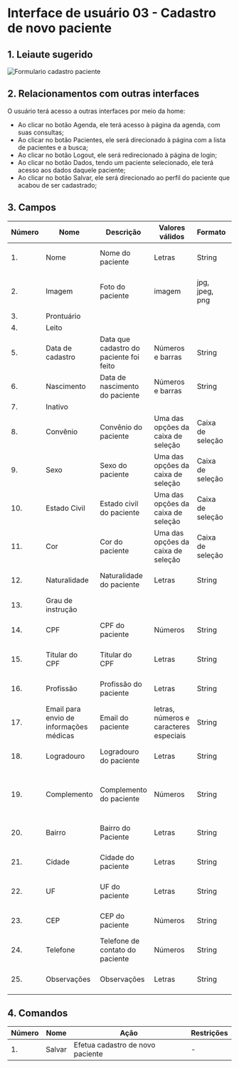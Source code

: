 # Interface de usuário 03 - Cadastro de novo paciente

## 1. Leiaute sugerido

![Formulario cadastro paciente](https://user-images.githubusercontent.com/65324450/111368860-1ebe0f80-8675-11eb-8c4d-3692a4425b63.jpg)

## 2. Relacionamentos com outras interfaces

O usuário terá acesso a outras interfaces por meio da home:
- Ao clicar no botão Agenda, ele terá acesso à página da agenda, com suas consultas;
- Ao clicar no botão Pacientes, ele será direcionado à página com a lista de pacientes e a busca;
- Ao clicar no botão Logout, ele será redirecionado à página de login;
- Ao clicar no botão Dados, tendo um paciente selecionado, ele terá acesso aos dados daquele paciente; 
- Ao clicar no botão Salvar, ele será direcionado ao perfil do paciente que acabou de ser cadastrado;

## 3. Campos

| **Número** | **Nome** | **Descrição** | **Valores válidos** | **Formato** | **Tipo** | **Restrições** |
| --- | --- | --- | --- | --- | --- | --- |
|1. |Nome|Nome do paciente|Letras|String|Caixa de texto|Não pode deixar vazio|
|2. |Imagem|Foto do paciente|imagem|jpg, jpeg, png|botão|Não permite upload de outros tipos de arquivo|
|3. |Prontuário||||||
|4. |Leito||||||
|5. |Data de cadastro|Data que cadastro do paciente foi feito|Números e barras|String|Caixa de texto|Não pode deixar vazio|
|6. |Nascimento|Data de nascimento do paciente|Números e barras|String|Caixa de texto|Não pode deixar vazio|
|7. |Inativo||||||
|8. |Convênio|Convênio do paciente|Uma das opções da caixa de seleção|Caixa de seleção|Caixa de seleção|Alguma opção deve ser selecionada|
|9. |Sexo|Sexo do paciente|Uma das opções da caixa de seleção|Caixa de seleção|Caixa de seleção|Alguma opção deve ser selecionada|
|10. |Estado Civil|Estado civil do paciente|Uma das opções da caixa de seleção|Caixa de seleção|Caixa de seleção|Alguma opção deve ser selecionada|
|11. |Cor|Cor do paciente|Uma das opções da caixa de seleção|Caixa de seleção|Caixa de seleção|Alguma opção deve ser selecionada|
|12. |Naturalidade|Naturalidade do paciente|Letras|String|Caixa de texto|-|
|13. |Grau de instrução||||||
|14. |CPF|CPF do paciente|Números|String|Caixa de texto|Não pode deixar vazio|
|15. |Titular do CPF|Titular do CPF|Letras|String|Caixa de texto|-|
|16. |Profissão|Profissão do paciente|Letras|String|Caixa de texto|-|
|17. |Email para envio de informações médicas|Email do paciente|letras, números e caracteres especiais|String|Caixa de texto|Não pode deixar vazio|
|18. |Logradouro|Logradouro do paciente|Letras|String|Caixa de texto|Não pode deixar vazio|
|19. |Complemento|Complemento do paciente|Números|String|Caixa de texto|Deve ser preenchido apenas se for apartamento|
|20. |Bairro|Bairro do Paciente|Letras|String|Caixa de texto|Não pode deixar vazio|
|21. |Cidade|Cidade do paciente|Letras|String|Caixa de texto|Não pode deixar vazio|
|22. |UF|UF do paciente|Letras|String|Caixa de texto|Não pode deixar vazio|
|23. |CEP|CEP do paciente|Números|String|Caixa de texto|Não pode deixar vazio|
|24. |Telefone|Telefone de contato do paciente|Números|String|Caixa de texto|Não pode deixar vazio|
|25. |Observações|Observações|Letras|String|Caixa de texto|-|

## 4. Comandos

| **Número** | **Nome** | **Ação** | **Restrições** |
| --- | --- | --- | --- |
|1. |Salvar|Efetua cadastro de novo paciente|-|

